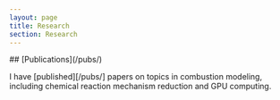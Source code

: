 ```yaml
---
layout: page
title: Research
section: Research
---
```


<div class="section">
## [Publications](/pubs/)

I have [published][/pubs/] papers on topics in combustion modeling, including chemical reaction mechanism reduction and GPU computing.
</div>
